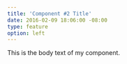 ```yaml
---
title: 'Component #2 Title'
date: 2016-02-09 18:06:00 -08:00
type: feature
option: left
---
```


This is the body text of my component.